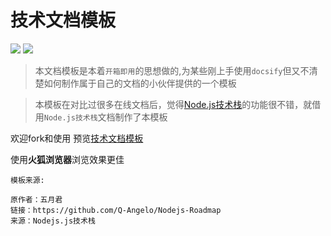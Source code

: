 # 技术文档模板

[<img src="https://img.shields.io/badge/Github-Welcome-yellow">]() [<img src="https://img.shields.io/badge/%E7%A0%81%E4%BA%91-%E6%AC%A2%E8%BF%8E%E8%AE%BF%E9%97%AE-important">](http://daskj.gitee.io/docs-template/)

> 本文档模板是本着```开箱即用```的思想做的,为某些刚上手使用```docsify```但又不清楚如何制作属于自己的文档的小伙伴提供的一个模板

> 本模板在对比过很多在线文档后，觉得[Node.js技术栈](https://github.com/Q-Angelo/Nodejs-Roadmap/blob/master/docs/database/redis.md)的功能很不错，就借用`Node.js技术栈`文档制作了本模板

欢迎fork和使用 预览[技术文档模板](http://daskj.gitee.io/docs-template)

使用**火狐浏览器**浏览效果更佳

```
模板来源:

原作者：五月君
链接：https://github.com/Q-Angelo/Nodejs-Roadmap
来源：Nodejs.js技术栈
```

